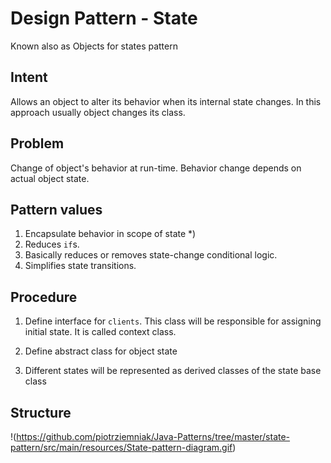# Design Pattern - State
Known also as Objects for states pattern

## Intent

Allows an object to alter its behavior when its internal state changes.
In this approach usually object changes its class.

## Problem

Change of object's behavior at run-time.
Behavior change depends on actual object state.


## Pattern values

1. Encapsulate behavior in scope of state *)
2. Reduces ``if``s.
3. Basically reduces or removes state-change conditional logic.
4. Simplifies state transitions.


## Procedure

1. Define interface for ``clients``. This class will be responsible for assigning initial state. It is called context class.

2. Define abstract class for object state

3. Different states will be represented as derived classes of the state base class


## Structure

!(https://github.com/piotrziemniak/Java-Patterns/tree/master/state-pattern/src/main/resources/State-pattern-diagram.gif)